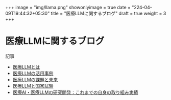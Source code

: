+++
image = "img/llama.png"
showonlyimage = true
date = "224-04-09T19:44:32+05:30"
title = "医療LLMに関するブログ"
draft = true
weight = 3
+++

# 医療LLMに関するブログ

<!--more-->

記事
- [医療LLMとは]()
- [医療LLMの活用事例]()
- [医療LLMの課題と未来]()
- [医療LLMと国家試験]()
- [医療AI・医療LLMの研究開発：これまでの自身の取り組み実績](https://stardust-coder.github.io/myportfolio/portfolio/medicalllm_achievement/)